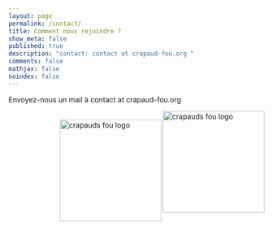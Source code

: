 ```yaml
---
layout: page
permalink: /contact/
title: Comment nous rejoindre ?
show_meta: false
published: true
description: "contact: contact at crapaud-fou.org "
comments: false
mathjax: false
noindex: false
---
```



Envoyez-nous un mail à <i class="fa fa-envelope-o"></i> contact at crapaud-fou.org

<img src="{{ site.urlimg }}/crapaud_fou_sourire.jpg" width="200" align="right" alt="crapauds fou logo"/>
<br>
<img src="{{ site.urlimg }}/crapaud_fou_sourire.jpg" width="200" align="right" alt="crapauds fou logo"/>